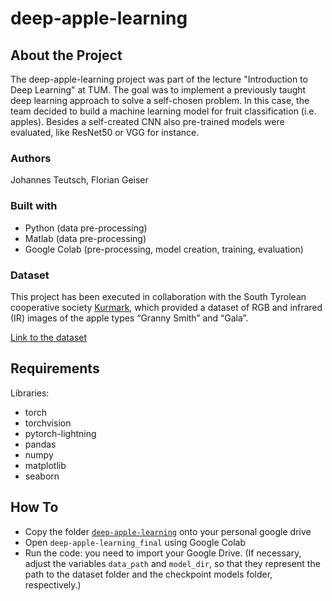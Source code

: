 # deep-apple-learning

## About the Project

The deep-apple-learning project was part of the lecture "Introduction to Deep Learning" at TUM.
The goal was to implement a previously taught deep learning approach to solve a self-chosen problem.
In this case, the team decided to build a machine learning model for fruit classification (i.e. apples).
Besides a self-created CNN also pre-trained models were evaluated, like ResNet50 or VGG for instance.

### Authors

Johannes Teutsch, Florian Geiser

### Built with

- Python (data pre-processing)
- Matlab (data pre-processing)
- Google Colab (pre-processing, model creation, training, evaluation)

### Dataset

This project has been executed in collaboration with the South Tyrolean cooperative society [Kurmark](https://www.vog.it/en/cooperatives/coop-kurmark-unifrut?id=317), which provided a dataset of RGB and infrared (IR) images of the apple types “Granny Smith” and “Gala”.

[Link to the dataset](https://drive.google.com/drive/folders/1A0JZW5RrBpWRXLivHhvMimV1tUJDOhLh?usp=sharing)

## Requirements

Libraries:

* torch
* torchvision
* pytorch-lightning
* pandas
* numpy
* matplotlib
* seaborn

## How To

* Copy the folder [``deep-apple-learning``](https://drive.google.com/drive/folders/1A0JZW5RrBpWRXLivHhvMimV1tUJDOhLh?usp=sharing) onto your personal google drive
* Open ``deep-apple-learning_final`` using Google Colab
* Run the code: you need to import your Google Drive.
 (If necessary, adjust the variables ``data_path`` and ``model_dir``, so that they represent the path to the dataset folder and the checkpoint models folder, respectively.)
